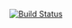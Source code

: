[![Build Status](https://travis-ci.org/averagehat/DiamondProp.svg?branch=master)](https://travis-ci.org/averagehat/DiamondProp)

